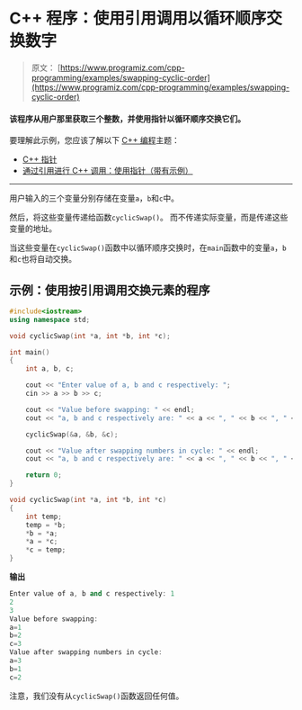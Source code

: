 # C++ 程序：使用引用调用以循环顺序交换数字

> 原文： [https://www.programiz.com/cpp-programming/examples/swapping-cyclic-order](https://www.programiz.com/cpp-programming/examples/swapping-cyclic-order)

#### 该程序从用户那里获取三个整数，并使用指针以循环顺序交换它们。

要理解此示例，您应该了解以下 [C++ 编程](/cpp-programming "C++ tutorial")主题：

*   [C++ 指针](/cpp-programming/pointers)
*   [通过引用进行 C++ 调用：使用指针（带有示例）](/cpp-programming/pointers-function)

* * *

用户输入的三个变量分别存储在变量`a`，`b`和`c`中。

然后，将这些变量传递给函数`cyclicSwap()`。 而不传递实际变量，而是传递这些变量的地址。

当这些变量在`cyclicSwap()`函数中以循环顺序交换时，在`main`函数中的变量`a`，`b`和`c`也将自动交换。

## 示例：使用按引用调用交换元素的程序

```cpp
#include<iostream>
using namespace std;

void cyclicSwap(int *a, int *b, int *c);

int main()
{
    int a, b, c;

    cout << "Enter value of a, b and c respectively: ";
    cin >> a >> b >> c;

    cout << "Value before swapping: " << endl;
    cout << "a, b and c respectively are: " << a << ", " << b << ", " << c << endl;

    cyclicSwap(&a, &b, &c);

    cout << "Value after swapping numbers in cycle: " << endl;
    cout << "a, b and c respectively are: " << a << ", " << b << ", " << c << endl;

    return 0;
}

void cyclicSwap(int *a, int *b, int *c)
{
    int temp;
    temp = *b;
    *b = *a;
    *a = *c;
    *c = temp;
}
```

**输出**

```cpp
Enter value of a, b and c respectively: 1
2
3
Value before swapping: 
a=1
b=2
c=3
Value after swapping numbers in cycle:
a=3
b=1
c=2
```

注意，我们没有从`cyclicSwap()`函数返回任何值。